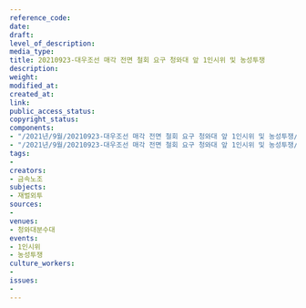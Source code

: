 ```yaml
---
reference_code: 
date: 
draft: 
level_of_description: 
media_type: 
title: 20210923-대우조선 매각 전면 철회 요구 청와대 앞 1인시위 및 농성투쟁
description: 
weight: 
modified_at: 
created_at: 
link: 
public_access_status: 
copyright_status: 
components:
- "/2021년/9월/20210923-대우조선 매각 전면 철회 요구 청와대 앞 1인시위 및 농성투쟁/404176_62153_60.jpg"
- "/2021년/9월/20210923-대우조선 매각 전면 철회 요구 청와대 앞 1인시위 및 농성투쟁/404176_62152_5628.jpg"
tags:
- 
creators:
- 금속노조
subjects:
- 재벌외투
sources:
- 
venues:
- 청와대분수대
events:
- 1인시위
- 농성투쟁
culture_workers:
- 
issues:
- 
---
```


